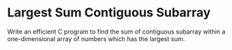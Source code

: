 # Largest Sum Contiguous Subarray

Write an efficient C program to find the sum of contiguous subarray within a one-dimensional array of numbers which has the largest sum.
